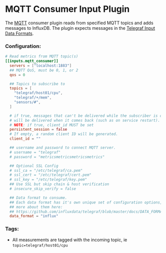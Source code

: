 # MQTT Consumer Input Plugin

The [MQTT](http://mqtt.org/) consumer plugin reads from
specified MQTT topics and adds messages to InfluxDB.
The plugin expects messages in the
[Telegraf Input Data Formats](https://github.com/influxdata/telegraf/blob/master/docs/DATA_FORMATS_INPUT.md).

### Configuration:

```toml
# Read metrics from MQTT topic(s)
[[inputs.mqtt_consumer]]
  servers = ["localhost:1883"]
  ## MQTT QoS, must be 0, 1, or 2
  qos = 0

  ## Topics to subscribe to
  topics = [
    "telegraf/host01/cpu",
    "telegraf/+/mem",
    "sensors/#",
  ]

  # if true, messages that can't be delivered while the subscriber is offline
  # will be delivered when it comes back (such as on service restart).
  # NOTE: if true, client_id MUST be set
  persistent_session = false
  # If empty, a random client ID will be generated.
  client_id = ""

  ## username and password to connect MQTT server.
  # username = "telegraf"
  # password = "metricsmetricsmetricsmetrics"

  ## Optional SSL Config
  # ssl_ca = "/etc/telegraf/ca.pem"
  # ssl_cert = "/etc/telegraf/cert.pem"
  # ssl_key = "/etc/telegraf/key.pem"
  ## Use SSL but skip chain & host verification
  # insecure_skip_verify = false

  ## Data format to consume.
  ## Each data format has it's own unique set of configuration options, read
  ## more about them here:
  ## https://github.com/influxdata/telegraf/blob/master/docs/DATA_FORMATS_INPUT.md
  data_format = "influx"
```

### Tags:

- All measurements are tagged with the incoming topic, ie
`topic=telegraf/host01/cpu`
